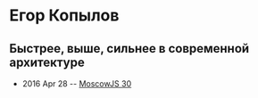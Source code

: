 # Егор Копылов

## Быстрее, выше, сильнее в современной архитектуре
- 2016 Apr 28 -- [MoscowJS 30](https://www.youtube.com/watch?v=O4XESfDh35M)    
